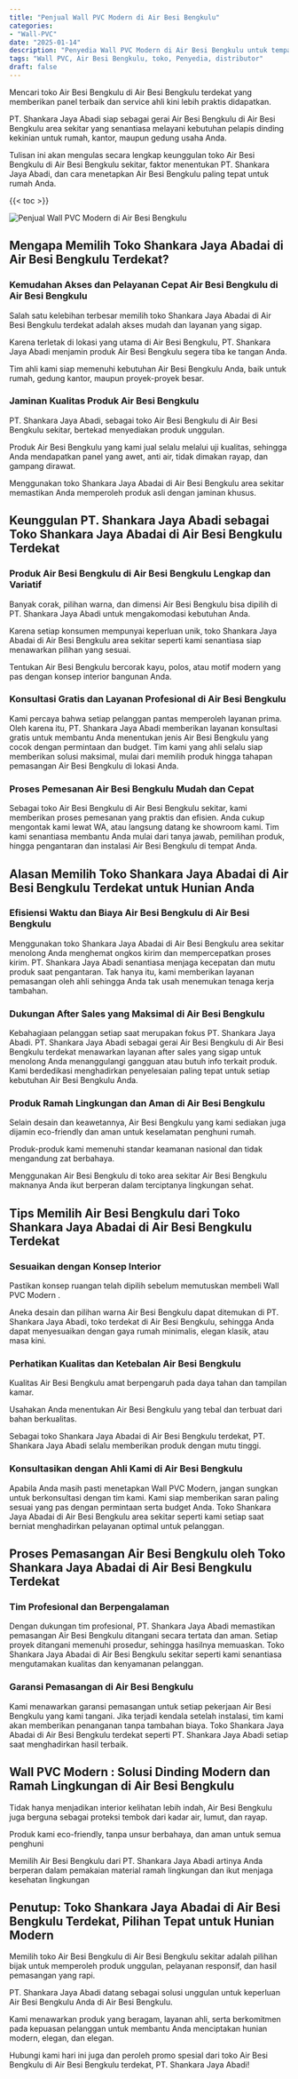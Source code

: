 ```yaml
---
title: "Penjual Wall PVC Modern di Air Besi Bengkulu"
categories: 
- "Wall-PVC"
date: "2025-01-14"
description: "Penyedia Wall PVC Modern di Air Besi Bengkulu untuk tempat tinggal, kantor, dan gerai. Panel terbaik, variasi motif, pilihan warna elegan, dengan jasa penempatan ditangani oleh tenaga ahli profesional serta jaminan resmi!|Layanan penjualan Wall PVC Modern di Air Besi Bengkulu bagi keperluan tempat tinggal, office, atau toko, dengan material berkualitas dan pemasangan oleh teknisi profesional dan garansi resmi.|Pilihan Wall PVC Modern di Air Besi Bengkulu yang andal untuk rumah, perkantoran, serta toko, bersama produk berkualitas dan pemasangan ditangani oleh tenaga ahli ahli serta kepastian resmi.|Penjualan Wall PVC Modern di Air Besi Bengkulu untuk tempat tinggal, kantor, dan toko, beserta produk berkualitas dan pemasangan dikerjakan oleh teknisi berpengalaman, disertai dengan kepastian resmi.}"
tags: "Wall PVC, Air Besi Bengkulu, toko, Penyedia, distributor"
draft: false
---
```


Mencari toko Air Besi Bengkulu di Air Besi Bengkulu terdekat yang memberikan panel terbaik dan service ahli kini lebih praktis didapatkan.

PT. Shankara Jaya Abadi siap sebagai gerai Air Besi Bengkulu di Air Besi Bengkulu area sekitar yang senantiasa melayani kebutuhan pelapis dinding kekinian untuk rumah, kantor, maupun gedung usaha Anda.

Tulisan ini akan mengulas secara lengkap keunggulan toko Air Besi Bengkulu di Air Besi Bengkulu sekitar, faktor menentukan PT. Shankara Jaya Abadi, dan cara menetapkan Air Besi Bengkulu paling tepat untuk rumah Anda.

{{< toc >}}

![Penjual Wall PVC Modern di Air Besi Bengkulu](/images/Wall-PVC/Penjual-Wall-PVC-Modern-di-Air-Besi-Bengkulu.png)


## Mengapa Memilih Toko Shankara Jaya Abadai di Air Besi Bengkulu Terdekat?

### Kemudahan Akses dan Pelayanan Cepat Air Besi Bengkulu di Air Besi Bengkulu

Salah satu kelebihan terbesar memilih toko Shankara Jaya Abadai di Air Besi Bengkulu terdekat adalah akses mudah dan layanan yang sigap.

Karena terletak di lokasi yang utama di Air Besi Bengkulu, PT. Shankara Jaya Abadi menjamin produk Air Besi Bengkulu segera tiba ke tangan Anda.

Tim ahli kami siap memenuhi kebutuhan Air Besi Bengkulu Anda, baik untuk rumah, gedung kantor, maupun proyek-proyek besar.

### Jaminan Kualitas Produk Air Besi Bengkulu

PT. Shankara Jaya Abadi, sebagai toko Air Besi Bengkulu di Air Besi Bengkulu sekitar, bertekad menyediakan produk unggulan.

Produk Air Besi Bengkulu yang kami jual selalu melalui uji kualitas, sehingga Anda mendapatkan panel yang awet, anti air, tidak dimakan rayap, dan gampang dirawat.

Menggunakan toko Shankara Jaya Abadai di Air Besi Bengkulu area sekitar memastikan Anda memperoleh produk asli dengan jaminan khusus.

## Keunggulan PT. Shankara Jaya Abadi sebagai Toko Shankara Jaya Abadai di Air Besi Bengkulu Terdekat

### Produk Air Besi Bengkulu di Air Besi Bengkulu Lengkap dan Variatif

Banyak corak, pilihan warna, dan dimensi Air Besi Bengkulu bisa dipilih di PT. Shankara Jaya Abadi untuk mengakomodasi kebutuhan Anda.

Karena setiap konsumen mempunyai keperluan unik, toko Shankara Jaya Abadai di Air Besi Bengkulu area sekitar seperti kami senantiasa siap menawarkan pilihan yang sesuai.

Tentukan Air Besi Bengkulu bercorak kayu, polos, atau motif modern yang pas dengan konsep interior bangunan Anda.

### Konsultasi Gratis dan Layanan Profesional di Air Besi Bengkulu

Kami percaya bahwa setiap pelanggan pantas memperoleh layanan prima. Oleh karena itu, PT. Shankara Jaya Abadi memberikan layanan konsultasi gratis untuk membantu Anda menentukan jenis Air Besi Bengkulu yang cocok dengan permintaan dan budget. Tim kami yang ahli selalu siap memberikan solusi maksimal, mulai dari memilih produk hingga tahapan pemasangan Air Besi Bengkulu di lokasi Anda.

### Proses Pemesanan Air Besi Bengkulu Mudah dan Cepat

Sebagai toko Air Besi Bengkulu di Air Besi Bengkulu sekitar, kami memberikan proses pemesanan yang praktis dan efisien. Anda cukup mengontak kami lewat WA, atau langsung datang ke showroom kami. Tim kami senantiasa membantu Anda mulai dari tanya jawab, pemilihan produk, hingga pengantaran dan instalasi Air Besi Bengkulu di tempat Anda.

## Alasan Memilih Toko Shankara Jaya Abadai di Air Besi Bengkulu Terdekat untuk Hunian Anda

### Efisiensi Waktu dan Biaya Air Besi Bengkulu di Air Besi Bengkulu

Menggunakan toko Shankara Jaya Abadai di Air Besi Bengkulu area sekitar menolong Anda menghemat ongkos kirim dan mempercepatkan proses kirim. PT. Shankara Jaya Abadi senantiasa menjaga kecepatan dan mutu produk saat pengantaran. Tak hanya itu, kami memberikan layanan pemasangan oleh ahli sehingga Anda tak usah menemukan tenaga kerja tambahan.

### Dukungan After Sales yang Maksimal di Air Besi Bengkulu

Kebahagiaan pelanggan setiap saat merupakan fokus PT. Shankara Jaya Abadi. PT. Shankara Jaya Abadi sebagai gerai Air Besi Bengkulu di Air Besi Bengkulu terdekat menawarkan layanan after sales yang sigap untuk menolong Anda menanggulangi gangguan atau butuh info terkait produk. Kami berdedikasi menghadirkan penyelesaian paling tepat untuk setiap kebutuhan Air Besi Bengkulu Anda.

### Produk Ramah Lingkungan dan Aman di Air Besi Bengkulu

Selain desain dan keawetannya, Air Besi Bengkulu yang kami sediakan juga dijamin eco-friendly dan aman untuk keselamatan penghuni rumah.

Produk-produk kami memenuhi standar keamanan nasional dan tidak mengandung zat berbahaya.

Menggunakan Air Besi Bengkulu di toko area sekitar Air Besi Bengkulu maknanya Anda ikut berperan dalam terciptanya lingkungan sehat.

## Tips Memilih Air Besi Bengkulu dari Toko Shankara Jaya Abadai di Air Besi Bengkulu Terdekat

### Sesuaikan dengan Konsep Interior 

Pastikan konsep ruangan telah dipilih sebelum memutuskan membeli  Wall PVC Modern .

Aneka desain dan pilihan warna Air Besi Bengkulu dapat ditemukan di PT. Shankara Jaya Abadi, toko terdekat di Air Besi Bengkulu, sehingga Anda dapat menyesuaikan dengan gaya rumah minimalis, elegan klasik, atau masa kini.

### Perhatikan Kualitas dan Ketebalan Air Besi Bengkulu

Kualitas Air Besi Bengkulu amat berpengaruh pada daya tahan dan tampilan kamar.

Usahakan Anda menentukan Air Besi Bengkulu yang tebal dan terbuat dari bahan berkualitas.

Sebagai toko Shankara Jaya Abadai di Air Besi Bengkulu terdekat, PT. Shankara Jaya Abadi selalu memberikan produk dengan mutu tinggi.

### Konsultasikan dengan Ahli Kami di Air Besi Bengkulu

Apabila Anda masih pasti menetapkan Wall PVC Modern, jangan sungkan untuk berkonsultasi dengan tim kami. Kami siap memberikan saran paling sesuai yang pas dengan permintaan serta budget Anda. Toko Shankara Jaya Abadai di Air Besi Bengkulu area sekitar seperti kami setiap saat berniat menghadirkan pelayanan optimal untuk pelanggan.

## Proses Pemasangan Air Besi Bengkulu oleh Toko Shankara Jaya Abadai di Air Besi Bengkulu Terdekat

### Tim Profesional dan Berpengalaman

Dengan dukungan tim profesional, PT. Shankara Jaya Abadi memastikan pemasangan Air Besi Bengkulu ditangani secara tertata dan aman. Setiap proyek ditangani memenuhi prosedur, sehingga hasilnya memuaskan. Toko Shankara Jaya Abadai di Air Besi Bengkulu sekitar seperti kami senantiasa mengutamakan kualitas dan kenyamanan pelanggan.

### Garansi Pemasangan di Air Besi Bengkulu

Kami menawarkan garansi pemasangan untuk setiap pekerjaan Air Besi Bengkulu yang kami tangani. Jika terjadi kendala setelah instalasi, tim kami akan memberikan penanganan tanpa tambahan biaya. Toko Shankara Jaya Abadai di Air Besi Bengkulu terdekat seperti PT. Shankara Jaya Abadi setiap saat menghadirkan hasil terbaik.

##  Wall PVC Modern : Solusi Dinding Modern dan Ramah Lingkungan di Air Besi Bengkulu

Tidak hanya menjadikan interior kelihatan lebih indah, Air Besi Bengkulu juga berguna sebagai proteksi tembok dari kadar air, lumut, dan rayap.

Produk kami eco-friendly, tanpa unsur berbahaya, dan aman untuk semua penghuni

Memilih Air Besi Bengkulu dari PT. Shankara Jaya Abadi artinya Anda berperan dalam pemakaian material ramah lingkungan dan ikut menjaga kesehatan lingkungan

## Penutup: Toko Shankara Jaya Abadai di Air Besi Bengkulu Terdekat, Pilihan Tepat untuk Hunian Modern

Memilih toko Air Besi Bengkulu di Air Besi Bengkulu sekitar adalah pilihan bijak untuk memperoleh produk unggulan, pelayanan responsif, dan hasil pemasangan yang rapi.

PT. Shankara Jaya Abadi datang sebagai solusi unggulan untuk keperluan Air Besi Bengkulu Anda di Air Besi Bengkulu.

Kami menawarkan produk yang beragam, layanan ahli, serta berkomitmen pada kepuasan pelanggan untuk membantu Anda menciptakan hunian modern, elegan, dan elegan.

Hubungi kami hari ini juga dan peroleh promo spesial dari toko Air Besi Bengkulu di Air Besi Bengkulu terdekat, PT. Shankara Jaya Abadi!